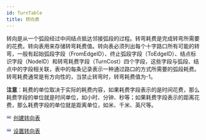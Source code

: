 ```yaml
---
id: TurnTable
title: 转向表
---
```

转向是从一个弧段经过中间结点抵达邻接弧段的过程。转弯耗费是完成转弯所需要的花费。转向表用来存储转弯耗费值。转向表必须列出每个十字路口所有可能的转弯，一般有起始弧段字段（FromEdgeID）、终止弧段字段（ToEdgeID）、结点标识字段（NodeID）和转弯耗费字段（TurnCost）四个字段，这些字段与弧段、结点中的字段相关联，表中的每条记录表示一种通过路口的方式所需要的弧段耗费。转弯耗费通常是有方向性的，当禁止转弯时，转弯耗费值为-1。

**注意**：耗费的单位取决于实际的耗费内容，如果耗费字段表示的是时间花费，那么耗费字段的单位就是时间单位，如小时、分钟、秒等；如果耗费字段表示的距离花费，那么耗费字段的单位就是距离单位，如米、千米、英尺等。

![](../img/smalltitle.png) [创建转向表](CreatTurnTable)

![](../img/smalltitle.png) [设置转向表](SetTurnTable)
